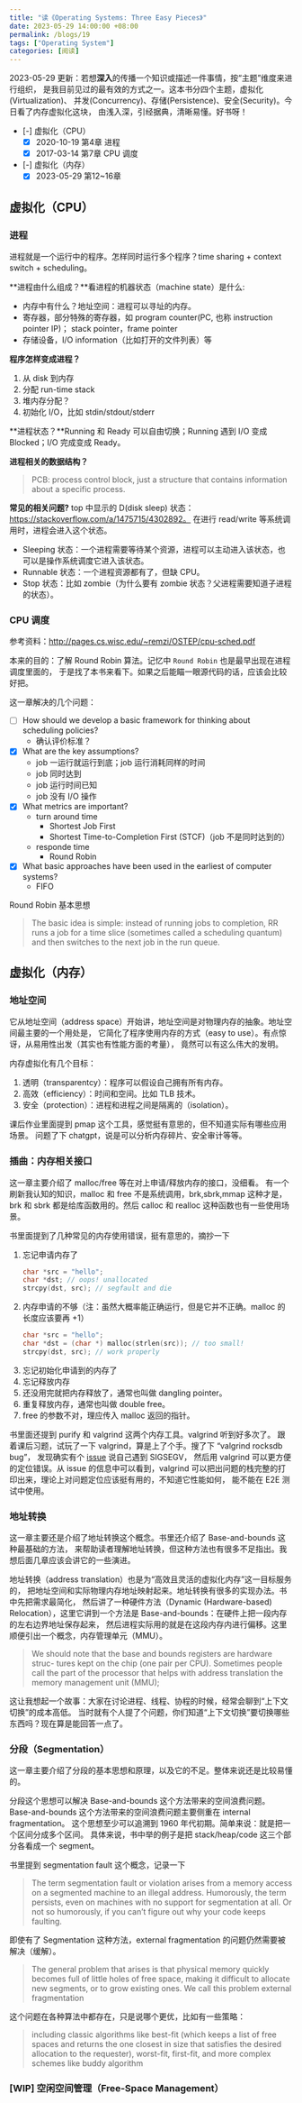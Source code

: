 ```yaml
---
title: "读《Operating Systems: Three Easy Pieces》"
date: 2023-05-29 14:00:00 +08:00
permalink: /blogs/19
tags: ["Operating System"]
categories: [阅读]
---
```


2023-05-29 更新：若想**深入**的传播一个知识或描述一件事情，按“主题”维度来进行组织，
是我目前见过的最有效的方式之一。这本书分四个主题，虚拟化(Virtualization)、
并发(Concurrency)、存储(Persistence)、安全(Security)。今日看了内存虚拟化这块，
由浅入深，引经据典，清晰易懂。好书呀！

- [-] 虚拟化（CPU）
  - [x] 2020-10-19 第4章 进程
  - [x] 2017-03-14 第7章 CPU 调度
- [-] 虚拟化（内存）
  - [x] 2023-05-29 第12~16章

## 虚拟化（CPU）
### 进程

进程就是一个运行中的程序。怎样同时运行多个程序？time sharing + context switch + scheduling。

**进程由什么组成？**看进程的机器状态（machine state）是什么:
- 内存中有什么？地址空间：进程可以寻址的内存。
- 寄存器，部分特殊的寄存器，如 program counter(PC, 也称 instruction pointer IP)；
  stack pointer，frame pointer
- 存储设备，I/O information（比如打开的文件列表）等

**程序怎样变成进程？**
1. 从 disk 到内存
2. 分配 run-time stack
3. 堆内存分配？
4. 初始化 I/O，比如 stdin/stdout/stderr

**进程状态？**Running 和 Ready 可以自由切换；Running 遇到 I/O 变成 Blocked；I/O 完成变成 Ready。

**进程相关的数据结构？**
> PCB: process control block, just a structure that contains information about a specific process.

**常见的相关问题?**
top 中显示的 D(disk sleep) 状态：https://stackoverflow.com/a/1475715/4302892。
在进行 read/write 等系统调用时，进程会进入这个状态。

- Sleeping 状态：一个进程需要等待某个资源，进程可以主动进入该状态，也可以是操作系统调度它进入该状态。
- Runnable 状态：一个进程资源都有了，但缺 CPU。
- Stop 状态：比如 zombie（为什么要有 zombie 状态？父进程需要知道子进程的状态）。

### CPU 调度

参考资料：<http://pages.cs.wisc.edu/~remzi/OSTEP/cpu-sched.pdf>

本来的目的：了解 Round Robin 算法。记忆中 `Round Robin` 也是最早出现在进程调度里面的，
于是找了本书来看下。如果之后能瞄一眼源代码的话，应该会比较好把。

这一章解决的几个问题：
- [ ] How should we develop a basic framework for thinking about scheduling policies?
  - 确认评价标准？
- [x] What are the key assumptions?
  - job 一运行就运行到底；job 运行消耗同样的时间
  - job 同时达到
  - job 运行时间已知
  - job 没有 I/O 操作
- [x] What metrics are important?
  - turn around time
    - Shortest Job First
    - Shortest Time-to-Completion First (STCF)（job 不是同时达到的）
  - responde time
    - Round Robin
- [x] What basic approaches have been used in the earliest of computer systems?
  - FIFO

Round Robin 基本思想
> The basic idea is simple: instead of running jobs to completion,
> RR runs a job for a time slice (sometimes called a scheduling quantum)
> and then switches to the next job in the run queue.

## 虚拟化（内存）
### 地址空间
它从地址空间（address space）开始讲，地址空间是对物理内存的抽象。地址空间最主要的一个用处是，
它简化了程序使用内存的方式（easy to use）。有点惊讶，从易用性出发（其实也有性能方面的考量），
竟然可以有这么伟大的发明。

内存虚拟化有几个目标：
1. 透明（transparentcy）：程序可以假设自己拥有所有内存。
2. 高效（efficiency）：时间和空间。比如 TLB 技术。
3. 安全（protection）：进程和进程之间是隔离的（isolation）。

课后作业里面提到 pmap 这个工具，感觉挺有意思的，但不知道实际有哪些应用场景。
问题了下 chatgpt，说是可以分析内存碎片、安全审计等等。

### 插曲：内存相关接口

这一章主要介绍了 malloc/free 等在对上申请/释放内存的接口，没细看。
有一个刷新我认知的知识，malloc 和 free 不是系统调用，brk,sbrk,mmap 这种才是，
brk 和 sbrk 都是给库函数用的。然后 calloc 和 realloc 这种函数也有一些使用场景。

书里面提到了几种常见的内存使用错误，挺有意思的，摘抄一下

1. 忘记申请内存了
    ```c
    char *src = "hello";
    char *dst; // oops! unallocated
    strcpy(dst, src); // segfault and die
    ```
2. 内存申请的不够（注：虽然大概率能正确运行，但是它并不正确。malloc 的长度应该要再 +1）
    ```c
    char *src = "hello";
    char *dst = (char *) malloc(strlen(src)); // too small!
    strcpy(dst, src); // work properly
    ```
3. 忘记初始化申请到的内存了
4. 忘记释放内存
5. 还没用完就把内存释放了，通常也叫做 dangling pointer。
6. 重复释放内存，通常也叫做 double free。
7. free 的参数不对，理应传入 malloc 返回的指针。

书里面还提到 purify 和 valgrind 这两个内存工具。valgrind 听到好多次了。
跟着课后习题，试玩了一下 valgrind，算是上了个手。搜了下 “valgrind rocksdb bug”，
发现确实有个 [issue][rocksdb-valgrind-issue] 说自己遇到 SIGSEGV，
然后用 valgrind 可以更方便的定位错误。从 issue 的信息中可以看到，valgrind
可以把出问题的栈完整的打印出来，理论上对问题定位应该挺有用的，不知道它性能如何，
能不能在 E2E 测试中使用。

### 地址转换

这一章主要还是介绍了地址转换这个概念。书里还介绍了 Base-and-bounds 这种最基础的方法，
来帮助读者理解地址转换，但这种方法也有很多不足指出。我想后面几章应该会讲它的一些演进。

地址转换（address translation）也是为“高效且灵活的虚拟化内存”这一目标服务的，
把地址空间和实际物理内存地址映射起来。地址转换有很多的实现办法。书中先把需求最简化，
然后讲了一种硬件方法（Dynamic (Hardware-based) Relocation），这里它讲到一个方法是
Base-and-bounds：在硬件上把一段内存的左右边界地址保存起来，
然后进程实际用的就是在这段内存内进行偏移。这里顺便引出一个概念，内存管理单元（MMU）。

> We should note that the base and bounds registers are hardware struc-
tures kept on the chip (one pair per CPU). Sometimes people call the
part of the processor that helps with address translation the memory
management unit (MMU);

这让我想起一个故事：大家在讨论进程、线程、协程的时候，经常会聊到“上下文切换”的成本高低。
当时就有个人提了个问题，你们知道“上下文切换”要切换哪些东西吗？现在算是能回答一点了。

### 分段（Segmentation）

这一章主要介绍了分段的基本思想和原理，以及它的不足。整体来说还是比较易懂的。

分段这个思想可以解决 Base-and-bounds 这个方法带来的空间浪费问题。
Base-and-bounds 这个方法带来的空间浪费问题主要侧重在 internal fragmentation。
这个思想至少可以追溯到 1960 年代初期。简单来说：就是把一个区间分成多个区间。
具体来说，书中举的例子是把 stack/heap/code 这三个部分各看成一个 segment。

书里提到 segmentation fault 这个概念，记录一下
> The term segmentation fault or violation arises from a memory access
on a segmented machine to an illegal address. Humorously, the term
persists, even on machines with no support for segmentation at all. Or
not so humorously, if you can’t figure out why your code keeps faulting.

即使有了 Segmentation 这种方法，external fragmentation 的问题仍然需要被解决（缓解）。
> The general problem that arises is that physical memory quickly becomes
full of little holes of free space, making it difficult to allocate new
segments, or to grow existing ones. We call this problem external fragmentation

这个问题在各种算法中都存在，只是说哪个更优，比如有一些策略：
> including classic algorithms like best-fit (which keeps a list of free spaces
and returns the one closest in size that satisfies the desired allocation to
the requester), worst-fit, first-fit, and more complex schemes like buddy
algorithm

### [WIP] 空闲空间管理（Free-Space Management）


[rocksdb-valgrind-issue]: https://github.com/facebook/rocksdb/issues/9066
